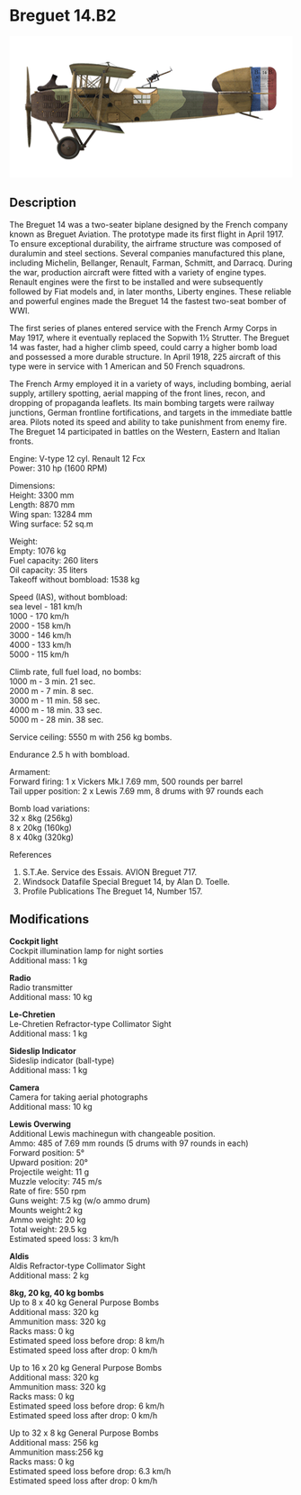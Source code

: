 # Breguet 14.B2

![breguet14](../images/planes/breguet14.png)

## Description

The Breguet 14 was a two-seater biplane designed by the French company known as Breguet Aviation. The prototype made its first flight in April 1917. To ensure exceptional durability, the airframe structure was composed of duralumin and steel sections. Several companies manufactured this plane, including Michelin, Bellanger, Renault, Farman, Schmitt, and Darracq. During the war, production aircraft were fitted with a variety of engine types. Renault engines were the first to be installed and were subsequently followed by Fiat models and, in later months, Liberty engines. These reliable and powerful engines made the Breguet 14 the fastest two-seat bomber of WWI.  
  
The first series of planes entered service with the French Army Corps in May 1917, where it eventually replaced the Sopwith 1½ Strutter. The Breguet 14 was faster, had a higher climb speed, could carry a higher bomb load and possessed a more durable structure. In April 1918, 225 aircraft of this type were in service with 1 American and 50 French squadrons.  
  
The French Army employed it in a variety of ways, including bombing, aerial supply, artillery spotting, aerial mapping of the front lines, recon, and dropping of propaganda leaflets. Its main bombing targets were railway junctions, German frontline fortifications, and targets in the immediate battle area. Pilots noted its speed and ability to take punishment from enemy fire. The Breguet 14 participated in battles on the Western, Eastern and Italian fronts.  
  
Engine: V-type 12 cyl. Renault 12 Fcx  
Power: 310 hp (1600 RPM)  
  
Dimensions:  
Height: 3300 mm  
Length: 8870 mm  
Wing span: 13284 mm  
Wing surface: 52 sq.m  
  
Weight:  
Empty: 1076 kg  
Fuel capacity: 260 liters  
Oil capacity: 35 liters  
Takeoff without bombload: 1538 kg  
  
Speed (IAS), without bombload:  
sea level - 181 km/h  
1000 - 170 km/h  
2000 - 158 km/h  
3000 - 146 km/h  
4000 - 133 km/h  
5000 - 115 km/h  
  
Climb rate, full fuel load, no bombs:  
1000 m -  3 min. 21 sec.  
2000 m -  7 min. 8 sec.  
3000 m - 11 min. 58 sec.  
4000 m - 18 min. 33 sec.  
5000 m - 28 min. 38 sec.  
  
Service ceiling: 5550 m with 256 kg bombs.  
  
Endurance 2.5 h with bombload.  
  
Armament:  
Forward firing: 1 x Vickers Mk.I 7.69 mm, 500 rounds per barrel  
Tail upper position: 2 x Lewis 7.69 mm, 8 drums with 97 rounds each  
  
Bomb load variations:  
32 x 8kg (256kg)  
8 x 20kg (160kg)  
8 x 40kg (320kg)  
  
References  
1) S.T.Ae. Service des Essais. AVION Breguet 717.  
2) Windsock Datafile Special Breguet 14, by Alan D. Toelle.  
3) Profile Publications The Breguet 14, Number 157.

## Modifications

**Cockpit light**  
Cockpit illumination lamp for night sorties  
Additional mass: 1 kg

**Radio**  
Radio transmitter  
Additional mass: 10 kg

**Le-Chretien**  
Le-Chretien Refractor-type Collimator Sight  
Additional mass: 1 kg

**Sideslip Indicator**  
Sideslip indicator (ball-type)  
Additional mass: 1 kg

**Camera**  
Camera for taking aerial photographs  
Additional mass: 10 kg

**Lewis Overwing**  
Additional Lewis machinegun with changeable position.  
Ammo: 485 of 7.69 mm rounds (5 drums with 97 rounds in each)  
Forward position: 5°  
Upward position: 20°  
Projectile weight: 11 g  
Muzzle velocity: 745 m/s  
Rate of fire: 550 rpm  
Guns weight: 7.5 kg (w/o ammo drum)  
Mounts weight:2 kg  
Ammo weight: 20 kg  
Total weight: 29.5 kg  
Estimated speed loss: 3 km/h

**Aldis**  
Aldis Refractor-type Collimator Sight  
Additional mass: 2 kg

**8kg, 20 kg, 40 kg bombs**  
Up to 8 x 40 kg General Purpose Bombs  
Additional mass: 320 kg  
Ammunition mass: 320 kg  
Racks mass: 0 kg  
Estimated speed loss before drop: 8 km/h  
Estimated speed loss after drop: 0 km/h  
  
Up to 16 x 20 kg General Purpose Bombs  
Additional mass: 320 kg  
Ammunition mass: 320 kg  
Racks mass: 0 kg  
Estimated speed loss before drop: 6 km/h  
Estimated speed loss after drop: 0 km/h  
  
Up to 32 x 8 kg General Purpose Bombs  
Additional mass: 256 kg  
Ammunition mass:256 kg  
Racks mass: 0 kg  
Estimated speed loss before drop: 6.3 km/h  
Estimated speed loss after drop: 0 km/h
